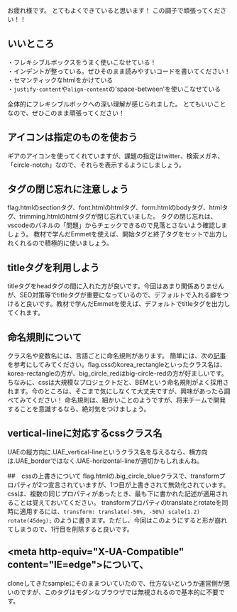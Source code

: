 お疲れ様です。
とてもよくできていると思います！
この調子で頑張ってください！！

## いいところ<br>

・フレキシブルボックスをうまく使いこなせている！<br>
・インデントが整っている。ぜひそのまま読みやすいコードを書いてください！<br>
・セマンティックなhtmlをかけている<br>
・`justify-content`や`align-content`の'space-between'を使いこなせている<br>

全体的にフレキシブルボックへの深い理解が感じられました。
とてもいいことなので、ぜひこのまま頑張ってください！

## アイコンは指定のものを使おう
ギアのアイコンを使ってくれていますが、課題の指定はtwitter、検索メガネ、「circle-notch」なので、それらを表示するようにしましょう。

## タグの閉じ忘れに注意しょう
flag.htmlのsectionタグ、font.htmlのhtmlタグ、form.htmlのbodyタグ、htmlタグ、trimming.htmlのhtmlタグが閉じ忘れていました。
タグの閉じ忘れは、vscodeのパネルの「問題」からチェックできるので見落とさないよう確認しましょう。
教材で学んだEmmetを使えば、開始タグと終了タグをセットで出力しれくれるので積極的に使いましょう。

## titleタグを利用しよう
titleタグをheadタグの間に入れた方が良いです。今回はあまり関係ありませんが、SEO対策等でtitleタグが重要になっているので、デフォルトで入れる癖をつけると良いです。教材で学んだEmmetを使えば、デフォルトでtitleタグを出力してくれます。

## 命名規則について
クラス名や変数名には、言語ごとに命名規則があります。
簡単には、次の[記事](https://qiita.com/vinaka/items/c5acc70eb04c0361d5ff)を参考にしてみてください。flag.cssのkorea_rectangleといったクラス名は、korea-rectangleの方が、big_circle_redはbig-circle-redの方が好ましいです。
ちなみに、cssは大規模なプロジェクトだと、BEMという命名規則がよく採用されます。今のところは、そこまで気にしなくて大丈夫ですが、興味があったら調べてみてください！
命名規則は、細かいことのようですが、将来チームで開発することを意識するなら、絶対気をつけましょう。

## vertical-lineに対応するcssクラス名
UAEの縦方向に.UAE_vertical-lineというクラス名を与えるなら、横方向は.UAE_borderではなく.UAE-horizontal-lineが適切かもしれまんね。

##　cssの上書きについて
flag.htmlの.big_circle_blueクラスで、transformプロパティが2つ宣言されていますが、1つ目が上書きされて無効化されています。
cssは、複数の同じプロパティがあったとき、最も下に書かれた記述が適用されることは覚えておいてください。
transformプロパティのtranslateとrotateを同時に適用するには、`transform: translate(-50%, -50%) scale(1.2) rotate(45deg);`
のように書きます。ただし、今回はこのようにすると形が崩れてしまうので、1行目を削除すると良いです。

## \<meta http-equiv="X-UA-Compatible" content="IE=edge">について、
cloneしてきたsampleにそのままついていたので、仕方ないというか運営側が悪いのですが、このタグはモダンなブラウザでは無視されるので基本的に不要です。